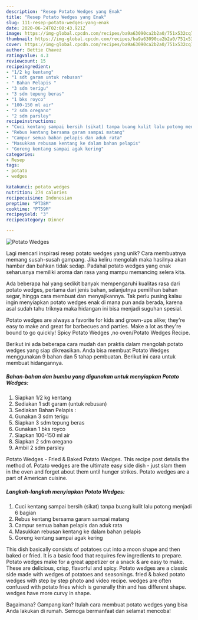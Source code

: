 ```yaml
---
description: "Resep Potato Wedges yang Enak"
title: "Resep Potato Wedges yang Enak"
slug: 111-resep-potato-wedges-yang-enak
date: 2020-06-24T02:00:43.921Z
image: https://img-global.cpcdn.com/recipes/ba9a63090ca2b2a0/751x532cq70/potato-wedges-foto-resep-utama.jpg
thumbnail: https://img-global.cpcdn.com/recipes/ba9a63090ca2b2a0/751x532cq70/potato-wedges-foto-resep-utama.jpg
cover: https://img-global.cpcdn.com/recipes/ba9a63090ca2b2a0/751x532cq70/potato-wedges-foto-resep-utama.jpg
author: Bettie Chavez
ratingvalue: 4.3
reviewcount: 15
recipeingredient:
- "1/2 kg kentang"
- "1 sdt garam untuk rebusan"
- " Bahan Pelapis "
- "3 sdm terigu"
- "3 sdm tepung beras"
- "1 bks royco"
- "100-150 ml air"
- "2 sdm oregano"
- "2 sdm parsley"
recipeinstructions:
- "Cuci kentang sampai bersih (sikat) tanpa buang kulit lalu potong menjadi 6 bagian"
- "Rebus kentang bersama garam sampai matang"
- "Campur semua bahan pelapis dan aduk rata"
- "Masukkan rebusan kentang ke dalam bahan pelapis"
- "Goreng kentang sampai agak kering"
categories:
- Resep
tags:
- potato
- wedges

katakunci: potato wedges 
nutrition: 274 calories
recipecuisine: Indonesian
preptime: "PT38M"
cooktime: "PT59M"
recipeyield: "3"
recipecategory: Dinner

---
```



![Potato Wedges](https://img-global.cpcdn.com/recipes/ba9a63090ca2b2a0/751x532cq70/potato-wedges-foto-resep-utama.jpg)

Lagi mencari inspirasi resep potato wedges yang unik? Cara membuatnya memang susah-susah gampang. Jika keliru mengolah maka hasilnya akan hambar dan bahkan tidak sedap. Padahal potato wedges yang enak seharusnya memiliki aroma dan rasa yang mampu memancing selera kita.

Ada beberapa hal yang sedikit banyak mempengaruhi kualitas rasa dari potato wedges, pertama dari jenis bahan, selanjutnya pemilihan bahan segar, hingga cara membuat dan menyajikannya. Tak perlu pusing kalau ingin menyiapkan potato wedges enak di mana pun anda berada, karena asal sudah tahu triknya maka hidangan ini bisa menjadi suguhan spesial.

Potato wedges are always a favorite for kids and grown-ups alike; they&#39;re easy to make and great for barbecues and parties. Make a lot as they&#39;re bound to go quickly! Spicy Potato Wedges ,no oven/Potato Wedges Recipe.


Berikut ini ada beberapa cara mudah dan praktis dalam mengolah potato wedges yang siap dikreasikan. Anda bisa membuat Potato Wedges menggunakan 9 bahan dan 5 tahap pembuatan. Berikut ini cara untuk membuat hidangannya.

<!--inarticleads1-->

##### Bahan-bahan dan bumbu yang digunakan untuk menyiapkan Potato Wedges:

1. Siapkan 1/2 kg kentang
1. Sediakan 1 sdt garam (untuk rebusan)
1. Sediakan  Bahan Pelapis :
1. Gunakan 3 sdm terigu
1. Siapkan 3 sdm tepung beras
1. Gunakan 1 bks royco
1. Siapkan 100-150 ml air
1. Siapkan 2 sdm oregano
1. Ambil 2 sdm parsley


Potato Wedges - Fried &amp; Baked Potato Wedges. This recipe post details the method of. Potato wedges are the ultimate easy side dish - just slam them in the oven and forget about them until hunger strikes. Potato wedges are a part of American cuisine. 

<!--inarticleads2-->

##### Langkah-langkah menyiapkan Potato Wedges:

1. Cuci kentang sampai bersih (sikat) tanpa buang kulit lalu potong menjadi 6 bagian
1. Rebus kentang bersama garam sampai matang
1. Campur semua bahan pelapis dan aduk rata
1. Masukkan rebusan kentang ke dalam bahan pelapis
1. Goreng kentang sampai agak kering


This dish basically consists of potatoes cut into a moon shape and then baked or fried. It is a basic food that requires few ingredients to prepare. Potato wedges make for a great appetizer or a snack &amp; are easy to make. These are delicious, crisp, flavorful and spicy. Potato wedges are a classic side made with wedges of potatoes and seasonings. fried &amp; baked potato wedges with step by step photo and video recipe. wedges are often confused with potato fries which is generally thin and has different shape. wedges have more curvy in shape. 

Bagaimana? Gampang kan? Itulah cara membuat potato wedges yang bisa Anda lakukan di rumah. Semoga bermanfaat dan selamat mencoba!
